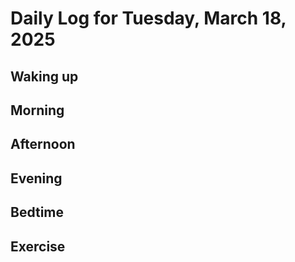 # Daily Log for Tuesday, March 18, 2025

## Waking up

## Morning

## Afternoon

## Evening

## Bedtime

## Exercise
